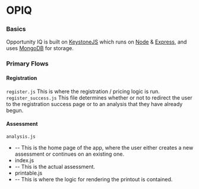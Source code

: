 # OPIQ
### Basics
Opportunity IQ is built on [KeystoneJS](http://www.keystonejs.com) which runs on [Node](https://nodejs.org/) &amp; [Express](http://expressjs.com/), and uses [MongoDB](http://www.mongodb.org/) for storage.
### Primary Flows
#### Registration
``` register.js ```
This is where the registration / pricing logic is run.
``` register_success.js ```
This file determines whether or not to redirect the user to the registration success page or to an analysis that they have already begun.
#### Assessment
``` analysis.js ```
+ -- This is the home page of the app, where the user either creates a new assessment or continues on an existing one.
+ index.js
+ -- This is the actual assessment.
+ printable.js
+ -- This is where the logic for rendering the printout is contained.